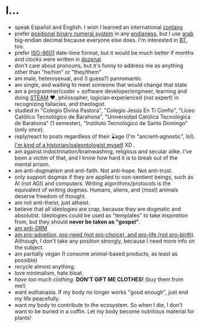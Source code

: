 # I...

- speak Español and English. I wish I learned an international [conlang](https://en.wikipedia.org/wiki/Constructed_language)
- prefer [positional binary numeral system](https://youtu.be/watch?v=rDDaEVcwIJM&lc=Ugz3BY_7q89KIOJSYph4AaABAg) in any [endianess](https://en.wikipedia.org/wiki/Endianess#In_real_life), but I use [arab](https://en.wikipedia.org/wiki/Arabic_digits) big-endian decimal because everyone else does. I'm interested in [BT](https://en.wikipedia.org/wiki/Balanced_ternary), too.
- prefer [ISO-8601](https://en.wikipedia.org/wiki/ISO_8601) date-time format, but it would be much better if months and clocks were written in [dozenal](https://en.wikipedia.org/wiki/Duodecimal).
- don't care about pronouns, but it's funny to address me as anything other than "he/him" or "they/them"
- am male, heterosexual, and (I guess?) panromantic
- am single, and waiting to meet someone that would change that state
- am a programmer/coder + software developer/engineer, learning and doing [STEAM](https://en.wikipedia.org/wiki/STEAM_fields) ❤, philosopher, logician experienced (not expert) in recognizing fallacies, and theologist.
- studied in "Colegio Divina Pastora", "Colegio Jesús En Ti Confío", "Liceo Católico Tecnológico de Barahona", "Universidad Católica Tecnológica de Barahona" (1 semester), "Instituto Tecnológico de Santo Domingo" (only once).
- reply/react to posts regardless of their ⌛age (I'm "ancient-agnostic", lol). [I'm kind of a historian/paleontologist myself](https://pbs.twimg.com/media/FFcEIG5WQAgBo33.jpg) XD .
- am against indoctrination/brainwashing, religious and secular alike. I've been a victim of that, and I know how hard it is to break out of the mental prison.
- am anti-dogmatism and anti-faith. Not anti-hope. Not anti-trust.
- only support dogmas if they are applied to non-sentient beings, such as AI (not AGI) and computers. Writing algorithms/protocols is the equivalent of writing dogmas. Humans, aliens, and (most) animals deserve freedom of thought.
- am not anti-theist, just atheist.
- believe that all ideologies are crap, because they are dogmatic and absolutist. Ideologies could be used as "templates" to take *inspiration* from, but they should **never be taken as "gospel"**.
- [am anti-DRM](https://defectivebydesign.org)
- [am pro-adoption, pro-need (not pro-choice), and pro-life (not pro-birth)](https://amptoons.com/blog/?p=13565). Although, I don't take any position strongly, because I need more info on the subject.
- am partially vegan (I consume animal-based products, as least as possible)
- recycle almost anything.
- love minimalism, hate bloat.
- *have too much clothing.* **DON'T GIFT ME CLOTHES!** (buy them from me!)
- want euthanasia. If my body no longer works "good enough", just end my life peacefully.
- want my body to contribute to the ecosystem. So when I die, I don't want to be buried in a coffin. Let my body become nutritious material for plants!
